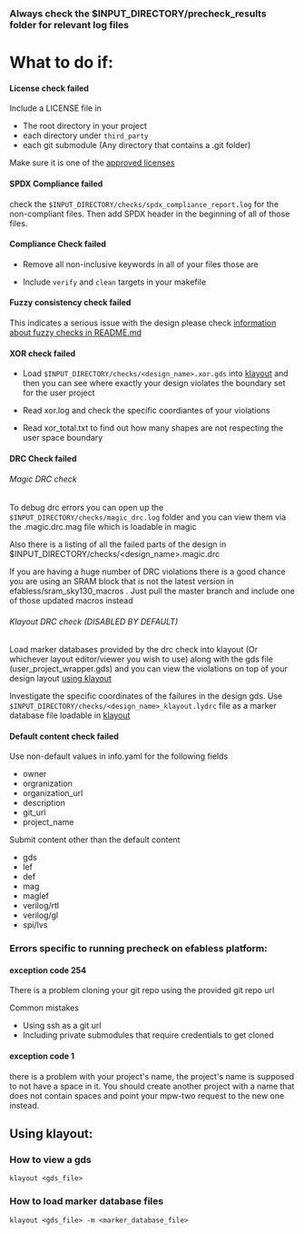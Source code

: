 ### Always check the $INPUT_DIRECTORY/precheck_results folder for relevant log files

# What to do if:

#### License check failed

Include a LICENSE file in

- The root directory in your project
- each directory under `third_party`
- each git submodule (Any directory that contains a .git folder)

Make sure it is one of the [approved licenses](base_checks/_licenses/_approved_licenses)

#### SPDX Compliance failed

check the `$INPUT_DIRECTORY/checks/spdx_compliance_report.log` for the non-compliant files. Then add SPDX header in the beginning of all of those files.

#### Compliance Check failed

- Remove all non-inclusive keywords in all of your files those are


- Include `verify` and `clean` targets in your makefile

#### Fuzzy consistency check failed

This indicates a serious issue with the design please check [information about fuzzy checks in README.md](README.md#fuzzy-consistency-checks)

#### XOR check failed

- Load `$INPUT_DIRECTORY/checks/<design_name>.xor.gds` into [klayout](#how-to-view-a-gds) and then you can see where exactly your design violates the boundary set for the user project

- Read xor.log and check the specific coordiantes of your violations

- Read xor_total.txt to find out how many shapes are not respecting the user space boundary

#### DRC Check failed

###### Magic DRC check

To debug drc errors you can open up the `$INPUT_DIRECTORY/checks/magic_drc.log` folder and you can view them via the .magic.drc.mag file which is loadable in magic

Also there is a listing of all the failed parts of the design in $INPUT_DIRECTORY/checks/<design_name>.magic.drc

If you are having a huge number of DRC violations there is a good chance you are using an SRAM block that is not the latest version in efabless/sram_sky130_macros . Just pull the master branch and include one of those updated macros instead

###### Klayout DRC check (DISABLED BY DEFAULT)

Load marker databases provided by the drc check into klayout (Or whichever layout editor/viewer you wish to use) along with the gds file (user_project_wrapper.gds)
and you can view the violations on top of your design layout
[using klayout](#how-to-load-marker-database-files)

Investigate the specific coordinates of the failures in the design gds. Use `$INPUT_DIRECTORY/checks/<design_name>_klayout.lydrc` file as a marker database file loadable in [klayout](#how-to-load-marker-database-files)

#### Default content check failed

Use non-default values in info.yaml for the following fields

- owner
- orgranization
- organization_url
- description
- git_url
- project_name

Submit content other than the default content

- gds
- lef
- def
- mag
- maglef
- verilog/rtl
- verilog/gl
- spi/lvs

### Errors specific to running precheck on efabless platform:

#### exception code 254

There is a problem cloning your git repo using the provided git repo url

Common mistakes

- Using ssh as a git url
- Including private submodules that require credentials to get cloned

#### exception code 1

there is a problem with your project's name, the project's name is supposed to not have a space in it. You should create another project with a name that does not contain spaces and point your mpw-two request to the new one instead.

## Using klayout:

### How to view a gds

    klayout <gds_file>

### How to load marker database files

    klayout <gds_file> -m <marker_database_file>
